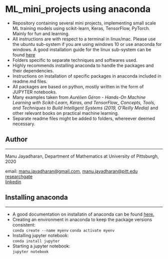 # ML_mini_projects  using anaconda
- Repository containing several mini projects, implementing small scale ML training models using scikit-learn, Keras, TensorFlow, PyTorch. Mainly for fun and learning. 
- All instructions are with respect to a terminal in linux/mac. Please use the ubuntu sub-system if you are using windows 10 or use anaconda for windows. A good installation guide for the linux sub-system can be found [here](https://docs.microsoft.com/en-us/windows/wsl/install-win10)
- Folders specific to separate techniques and softwares used.  
- Highly recommends installing anaconda  to handle the packages and their dependencies. 
- Instructions on installation of specific packages in anaconda included in readme.md files.
- All packages are based on python, mostly written in the form of  JUPYTER notebooks.  
- Many examples taken from *Aurélien Géron - Hands-On Machine Learning with Scikit-Learn, Keras, and TensorFlow_ Concepts, Tools, and Techniques to Build Intelligent Systems (2019, O’Reilly Media)* and other relevant books on practical machine learning. 
- Separate readme files might be added to folders, whereever deemed necessary.


## Author
-----------
Manu Jayadharan, Department of Mathematics at University of Pittsburgh, 2020

email: [manu.jayadharan@gmail.com](mailto:manu.jayadharan@gmail.com), [manu.jayadharan@pitt.edu](mailto:manu.jayadharan@pitt.edu)   
[researchgate](https://www.researchgate.net/profile/Manu_Jayadharan)  
[linkedin](https://www.linkedin.com/in/manu-jayadharan/)

## Installing anaconda
----------------------
- A good documentation on installatin of anaconda can be found [here.](https://docs.anaconda.com/anaconda/install/linux/)
- Creating an environment in anaconda to keep the package versions consistent:  
`conda create --name myenv`
`conda activate myenv`
- Installing jupyter notebook:  
`conda install jupyter`
- Starting a jupyter notebook:  
 `jupyter notebook`



